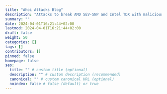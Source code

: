 ```yaml
---
title: "Ahoi Attacks Blog"
description: "Attacks to break AMD SEV-SNP and Intel TDX with malicious notifications."
summary: ""
date: 2024-04-01T16:21:44+02:00
lastmod: 2024-04-01T16:21:44+02:00
draft: false
weight: 50
categories: []
tags: []
contributors: []
pinned: false
homepage: false
seo:
  title: "" # custom title (optional)
  description: "" # custom description (recommended)
  canonical: "" # custom canonical URL (optional)
  noindex: false # false (default) or true
---
```


